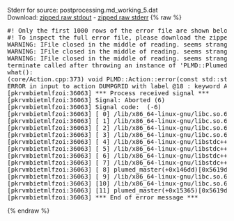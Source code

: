 Stderr for source:  postprocessing.md_working_5.dat   
Download: [zipped raw stdout](postprocessing.md_working_5.dat.plumed_master.stdout.txt.zip) - [zipped raw stderr](postprocessing.md_working_5.dat.plumed_master.stderr.txt.zip) 
{% raw %}
<pre>
#! Only the first 1000 rows of the error file are shown below
#! To inspect the full error file, please download the zipped raw stderr file above
WARNING: IFile closed in the middle of reading. seems strange!
WARNING: IFile closed in the middle of reading. seems strange!
WARNING: IFile closed in the middle of reading. seems strange!
terminate called after throwing an instance of 'PLMD::Plumed::ExceptionError'
what():
(core/Action.cpp:373) void PLMD::Action::error(const std::string&) const
ERROR in input to action DUMPGRID with label @18 : keyword ARG is compulsory for this action
[pkrvmbietmlfzoi:36063] *** Process received signal ***
[pkrvmbietmlfzoi:36063] Signal: Aborted (6)
[pkrvmbietmlfzoi:36063] Signal code:  (-6)
[pkrvmbietmlfzoi:36063] [ 0] /lib/x86_64-linux-gnu/libc.so.6(+0x45330)[0x7fb4adc45330]
[pkrvmbietmlfzoi:36063] [ 1] /lib/x86_64-linux-gnu/libc.so.6(pthread_kill+0x11c)[0x7fb4adc9eb2c]
[pkrvmbietmlfzoi:36063] [ 2] /lib/x86_64-linux-gnu/libc.so.6(gsignal+0x1e)[0x7fb4adc4527e]
[pkrvmbietmlfzoi:36063] [ 3] /lib/x86_64-linux-gnu/libc.so.6(abort+0xdf)[0x7fb4adc288ff]
[pkrvmbietmlfzoi:36063] [ 4] /lib/x86_64-linux-gnu/libstdc++.so.6(+0xa5ff5)[0x7fb4ae0a5ff5]
[pkrvmbietmlfzoi:36063] [ 5] /lib/x86_64-linux-gnu/libstdc++.so.6(+0xbb0da)[0x7fb4ae0bb0da]
[pkrvmbietmlfzoi:36063] [ 6] /lib/x86_64-linux-gnu/libstdc++.so.6(_ZSt10unexpectedv+0x0)[0x7fb4ae0a5a55]
[pkrvmbietmlfzoi:36063] [ 7] /lib/x86_64-linux-gnu/libstdc++.so.6(+0xa5a6f)[0x7fb4ae0a5a6f]
[pkrvmbietmlfzoi:36063] [ 8] plumed_master(+0x146dd)[0x5619d09886dd]
[pkrvmbietmlfzoi:36063] [ 9] /lib/x86_64-linux-gnu/libc.so.6(+0x2a1ca)[0x7fb4adc2a1ca]
[pkrvmbietmlfzoi:36063] [10] /lib/x86_64-linux-gnu/libc.so.6(__libc_start_main+0x8b)[0x7fb4adc2a28b]
[pkrvmbietmlfzoi:36063] [11] plumed_master(+0x15365)[0x5619d0989365]
[pkrvmbietmlfzoi:36063] *** End of error message ***
</pre>
{% endraw %}
